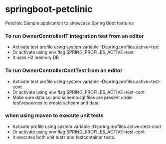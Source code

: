 # springboot-petclinic
Petclinic Sample application to showcase Spring Boot features

### To run OwnerControllerIT integration test from an editor
* Activate test profile using system variable -Dspring.profiles.active=test
* Or activate using env flag SPRING_PROFILES_ACTIVE=test
* It uses H2 memory DB

### To run OwnerControllerContTest from an editor
* Activate test profile using system variable -Dspring.profiles.active=test-cont
* Or activate using env flag SPRING_PROFILES_ACTIVE=test-cont
* Make sure data.sql and schema.sql files are present under test\resources to create scheam and data


### when using maven to execute unit tests
* Activate profile using system variable -Dspring.profiles.active=test-cont
* Or activate using env flag SPRING_PROFILES_ACTIVE=test-cont
* It executes both unit tests and testcontainer tests.


 


